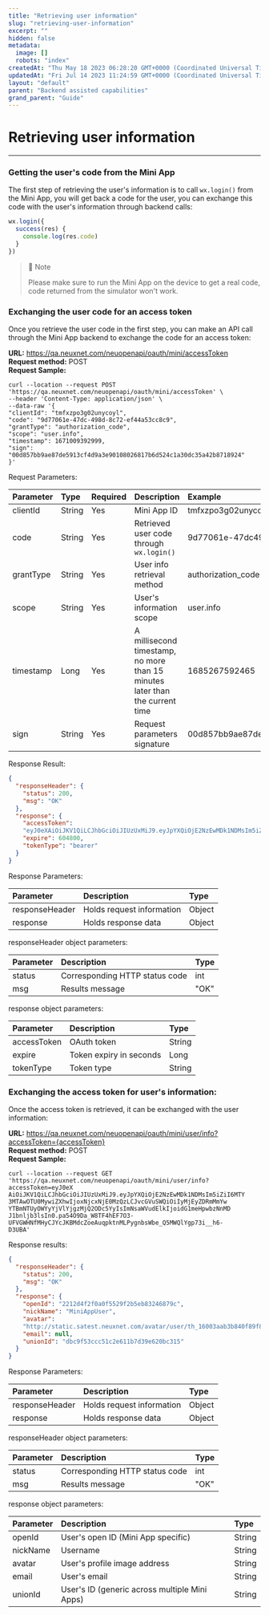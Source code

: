 ```yaml
---
title: "Retrieving user information"
slug: "retrieving-user-information"
excerpt: ""
hidden: false
metadata: 
  image: []
  robots: "index"
createdAt: "Thu May 18 2023 06:28:20 GMT+0000 (Coordinated Universal Time)"
updatedAt: "Fri Jul 14 2023 11:24:59 GMT+0000 (Coordinated Universal Time)"
layout: "default"
parent: "Backend assisted capabilities"
grand_parent: "Guide"
---
```

# Retrieving user information 
*** 
### Getting the user's code from the Mini App

The first step of retrieving the user's information is to call `wx.login()` from the Mini App, you will get back a code for the user, you can exchange this code with the user's information through backend calls:

```javascript
wx.login({
  success(res) {
    console.log(res.code)
  }
})
```

> 📘 Note
> 
> Please make sure to run the Mini App on the device to get a real code, code returned from the simulator won't work.

### Exchanging the user code for an access token

Once you retrieve the user code in the first step, you can make an API call through the Mini App backend to exchange the code for an access token:

**URL:** <https://qa.neuxnet.com/neuopenapi/oauth/mini/accessToken>  
**Request method:** POST  
**Request Sample:**

```curl
curl --location --request POST
'https://qa.neuxnet.com/neuopenapi/oauth/mini/accessToken' \
--header 'Content-Type: application/json' \
--data-raw '{
"clientId": "tmfxzpo3g02unycoyl",
"code": "9d77061e-47dc-498d-8c72-ef44a53cc8c9",
"grantType": "authorization_code",
"scope": "user.info",
"timestamp": 1671009392999,
"sign":
"00d857bb9ae87de5913cf4d9a3e90108026817b6d524c1a30dc35a42b8718924"
}'
```

Request Parameters:

| Parameter | Type   | Required | Description                                                                  | Example                                                          |
| :-------- | :----- | :------- | :--------------------------------------------------------------------------- | :--------------------------------------------------------------- |
| clientId  | String | Yes      | Mini App ID                                                                  | tmfxzpo3g02unycoyl                                               |
| code      | String | Yes      | Retrieved user code through `wx.login()`                                     | 9d77061e-47dc498d-8c72-ef44a53cc8c9                              |
| grantType | String | Yes      | User info retrieval method                                                   | authorization_code                                               |
| scope     | String | Yes      | User's information scope                                                     | user.info                                                        |
| timestamp | Long   | Yes      | A millisecond timestamp, no more than 15 minutes later than the current time | 1685267592465                                                    |
| sign      | String | Yes      | Request parameters signature                                                 | 00d857bb9ae87de5913cf4d9a3e90108026817b6d524c1a30dc35a42b8718924 |

Response Result:

```json
{
  "responseHeader": {
    "status": 200,
    "msg": "OK"
  },
  "response": {
    "accessToken":
    "eyJ0eXAiOiJKV1QiLCJhbGciOiJIUzUxMiJ9.eyJpYXQiOjE2NzEwMDk1NDMsIm5iZiI6MTY3MTAwOTU0MywiZXhwIjoxNjcxNjE0MzQzLCJvcGVuSWQiOiIyMjEyZDRmMmYwYTBmNTUyOWYyYjVlYjgzMjQ2ODc5YyIsImNsaWVudElkIjoidG1meHpwbzNnMDJ1bnljb3lsIn0.pa54O9Da_W8TF4hEF7O3-UFVGWHNfMHyCJYcJKBMdcZoeAuqpktnMLPygnbsWbe_Q5MWQlYgp73i__h6-D3UBA",
    "expire": 604800,
    "tokenType": "bearer"
  }
}
```

Response Parameters:

| Parameter      | Description               | Type   |
| :------------- | :------------------------ | :----- |
| responseHeader | Holds request information | Object |
| response       | Holds response data       | Object |

responseHeader object parameters:

| Parameter | Description                    | Type |
| :-------- | :----------------------------- | :--- |
| status    | Corresponding HTTP status code | int  |
| msg       | Results message                | "OK" |

response object parameters:

| Parameter   | Description             | Type   |
| :---------- | :---------------------- | :----- |
| accessToken | OAuth token             | String |
| expire      | Token expiry in seconds | Long   |
| tokenType   | Token type              | String |

### Exchanging the access token for user's information:

Once the access token is retrieved, it can be exchanged with the user information:

**URL:** <https://qa.neuxnet.com/neuopenapi/oauth/mini/user/info?accessToken={accessToken}>  
**Request method:** POST  
**Request Sample:**

```curl
curl --location --request GET
'https://qa.neuxnet.com/neuopenapi/oauth/mini/user/info?accessToken=eyJ0eX
AiOiJKV1QiLCJhbGciOiJIUzUxMiJ9.eyJpYXQiOjE2NzEwMDk1NDMsIm5iZiI6MTY
3MTAwOTU0MywiZXhwIjoxNjcxNjE0MzQzLCJvcGVuSWQiOiIyMjEyZDRmMmYw
YTBmNTUyOWYyYjVlYjgzMjQ2ODc5YyIsImNsaWVudElkIjoidG1meHpwbzNnMD
J1bnljb3lsIn0.pa54O9Da_W8TF4hEF7O3-
UFVGWHNfMHyCJYcJKBMdcZoeAuqpktnMLPygnbsWbe_Q5MWQlYgp73i__h6-
D3UBA'
```

Response results:

```json
{
  "responseHeader": {
    "status": 200,
    "msg": "OK"
  },
  "response": {
    "openId": "2212d4f2f0a0f5529f2b5eb83246879c",
    "nickName": "MiniAppUser",
    "avatar":
    "http://static.satest.neuxnet.com/avatar/user/th_16003aab3b840f89f8d3b3cf87a84846.jpg",
    "email": null,
    "unionId": "dbc9f53ccc51c2e611b7d39e620bc315"
  }
}
```

Response Parameters:

| Parameter      | Description               | Type   |
| :------------- | :------------------------ | :----- |
| responseHeader | Holds request information | Object |
| response       | Holds response data       | Object |

responseHeader object parameters:

| Parameter | Description                    | Type |
| :-------- | :----------------------------- | :--- |
| status    | Corresponding HTTP status code | int  |
| msg       | Results message                | "OK" |

response object parameters:

| Parameter | Description                                   | Type   |
| :-------- | :-------------------------------------------- | :----- |
| openId    | User's open ID (Mini App specific)            | String |
| nickName  | Username                                      | String |
| avatar    | User's profile image address                  | String |
| email     | User's email                                  | String |
| unionId   | User's ID (generic across multiple Mini Apps) | String |
